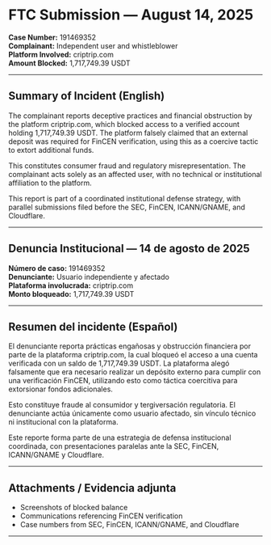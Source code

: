 # FTC Submission — August 14, 2025  
**Case Number:** 191469352  
**Complainant:** Independent user and whistleblower  
**Platform Involved:** criptrip.com  
**Amount Blocked:** 1,717,749.39 USDT

---

## Summary of Incident (English)

The complainant reports deceptive practices and financial obstruction by the platform criptrip.com, which blocked access to a verified account holding 1,717,749.39 USDT. The platform falsely claimed that an external deposit was required for FinCEN verification, using this as a coercive tactic to extort additional funds.

This constitutes consumer fraud and regulatory misrepresentation. The complainant acts solely as an affected user, with no technical or institutional affiliation to the platform.

This report is part of a coordinated institutional defense strategy, with parallel submissions filed before the SEC, FinCEN, ICANN/GNAME, and Cloudflare.

---

## Denuncia Institucional — 14 de agosto de 2025  
**Número de caso:** 191469352  
**Denunciante:** Usuario independiente y afectado  
**Plataforma involucrada:** criptrip.com  
**Monto bloqueado:** 1,717,749.39 USDT

---

## Resumen del incidente (Español)

El denunciante reporta prácticas engañosas y obstrucción financiera por parte de la plataforma criptrip.com, la cual bloqueó el acceso a una cuenta verificada con un saldo de 1,717,749.39 USDT. La plataforma alegó falsamente que era necesario realizar un depósito externo para cumplir con una verificación FinCEN, utilizando esto como táctica coercitiva para extorsionar fondos adicionales.

Esto constituye fraude al consumidor y tergiversación regulatoria. El denunciante actúa únicamente como usuario afectado, sin vínculo técnico ni institucional con la plataforma.

Este reporte forma parte de una estrategia de defensa institucional coordinada, con presentaciones paralelas ante la SEC, FinCEN, ICANN/GNAME y Cloudflare.

---

## Attachments / Evidencia adjunta

- Screenshots of blocked balance  
- Communications referencing FinCEN verification  
- Case numbers from SEC, FinCEN, ICANN/GNAME, and Cloudflare

---
